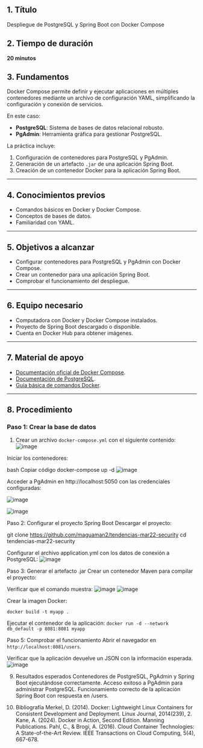  ## 1. Título
Despliegue de PostgreSQL y Spring Boot con Docker Compose


## 2. Tiempo de duración
**20 minutos**


## 3. Fundamentos
Docker Compose permite definir y ejecutar aplicaciones en múltiples contenedores mediante un archivo de configuración YAML, simplificando la configuración y conexión de servicios.

En este caso:
- **PostgreSQL**: Sistema de bases de datos relacional robusto.
- **PgAdmin**: Herramienta gráfica para gestionar PostgreSQL.

La práctica incluye:
1. Configuración de contenedores para PostgreSQL y PgAdmin.
2. Generación de un artefacto `.jar` de una aplicación Spring Boot.
3. Creación de un contenedor Docker para la aplicación Spring Boot.

---

## 4. Conocimientos previos
- Comandos básicos en Docker y Docker Compose.
- Conceptos de bases de datos.
- Familiaridad con YAML.

---

## 5. Objetivos a alcanzar
- Configurar contenedores para PostgreSQL y PgAdmin con Docker Compose.
- Crear un contenedor para una aplicación Spring Boot.
- Comprobar el funcionamiento del despliegue.

---

## 6. Equipo necesario
- Computadora con Docker y Docker Compose instalados.
- Proyecto de Spring Boot descargado o disponible.
- Cuenta en Docker Hub para obtener imágenes.

---

## 7. Material de apoyo
- [Documentación oficial de Docker Compose](https://docs.docker.com/compose/).
- [Documentación de PostgreSQL](https://www.postgresql.org/).
- [Guía básica de comandos Docker](https://docs.docker.com/engine/reference/commandline/docker/).

---

## 8. Procedimiento

### Paso 1: Crear la base de datos
1. Crear un archivo `docker-compose.yml` con el siguiente contenido:
  ![image](https://github.com/user-attachments/assets/af537460-7a33-409a-93be-d44a5c6172f7)

Iniciar los contenedores:

bash
Copiar código
docker-compose up -d
![image](https://github.com/user-attachments/assets/e686bfef-2348-43a7-9970-dd29a5a56ecd)

Acceder a PgAdmin en http://localhost:5050 con las credenciales configuradas:

![image](https://github.com/user-attachments/assets/6485f435-2215-4e3b-bb97-61e93c2312d3)

![image](https://github.com/user-attachments/assets/c3a76de7-94da-415c-8ea6-ccd49bf5880e)


Paso 2: Configurar el proyecto Spring Boot
Descargar el proyecto:

git clone https://github.com/maguaman2/tendencias-mar22-security
cd tendencias-mar22-security

Configurar el archivo application.yml con los datos de conexión a PostgreSQL:
![image](https://github.com/user-attachments/assets/b02c10f2-d41f-4914-968f-542549e9c0df)


Paso 3: Generar el artefacto .jar
Crear un contenedor Maven para compilar el proyecto:



Verificar que el comando muestra:
![image](https://github.com/user-attachments/assets/2962bf4d-5594-4363-8a86-7b5901513fbb)
![image](https://github.com/user-attachments/assets/8ff38153-f63d-402e-aed7-e09cc6168835)

Crear la imagen Docker:

`docker build -t myapp .`

Ejecutar el contenedor de la aplicación:
 `docker run -d --network db_default -p 8081:8081 myapp`

Paso 5: Comprobar el funcionamiento
Abrir el navegador en  `http://localhost:8081/users`.

Verificar que la aplicación devuelve un JSON con la información esperada.
![image](https://github.com/user-attachments/assets/7e24236a-a411-4d71-af7c-ea6d1b5a10ed)


9. Resultados esperados
Contenedores de PostgreSQL, PgAdmin y Spring Boot ejecutándose correctamente.
Acceso exitoso a PgAdmin para administrar PostgreSQL.
Funcionamiento correcto de la aplicación Spring Boot con respuesta en /users.


10. Bibliografía
Merkel, D. (2014). Docker: Lightweight Linux Containers for Consistent Development and Deployment. Linux Journal, 2014(239), 2.
Kane, A. (2024). Docker in Action, Second Edition. Manning Publications.
Pahl, C., & Brogi, A. (2016). Cloud Container Technologies: A State-of-the-Art Review. IEEE Transactions on Cloud Computing, 5(4), 667-678.
